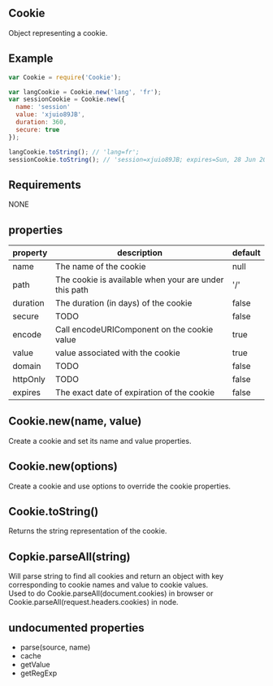## Cookie

Object representing a cookie.

## Example

```javascript
var Cookie = require('Cookie');

var langCookie = Cookie.new('lang', 'fr');
var sessionCookie = Cookie.new({
  name: 'session'
  value: 'xjuio89JB',
  duration: 360,
  secure: true
});

langCookie.toString(); // 'lang=fr';
sessionCookie.toString(); // 'session=xjuio89JB; expires=Sun, 28 Jun 2015 10:06:26 GMT; secure'
```

## Requirements

NONE

## properties

property          | description                                             | default
----------------- | -------------------------------------------             | ---------------
name              | The name of the cookie                                  | null
path              | The cookie is available when your are under this path   | '/'
duration          | The duration (in days) of the cookie                    | false
secure            | TODO                                                    | false
encode            | Call encodeURIComponent on the cookie value             | true
value             | value associated with the cookie                        | true
domain            | TODO                                                    | false
httpOnly          | TODO                                                    | false
expires           | The exact date of expiration of the cookie              | false

## Cookie.new(name, value)

Create a cookie and set its name and value properties.

## Cookie.new(options)

Create a cookie and use options to override the cookie properties.

## Cookie.toString()

Returns the string representation of the cookie.

## Copkie.parseAll(string)

Will parse string to find all cookies and return an object with key corresponding to cookie names and value to cookie values.  
Used to do Cookie.parseAll(document.cookies) in browser or Cookie.parseAll(request.headers.cookies) in node.

## undocumented properties

- parse(source, name)
- cache
- getValue
- getRegExp
